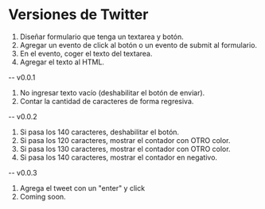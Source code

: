 # Versiones de Twitter
1. Diseñar formulario que tenga un textarea y botón.
2. Agregar un evento de click al botón o un evento de submit al formulario.
3. En el evento, coger el texto del textarea.
4. Agregar el texto al HTML.

-- v0.0.1

1. No ingresar texto vacío (deshabilitar el botón de enviar).
2. Contar la cantidad de caracteres de forma regresiva.

-- v0.0.2

1. Si pasa los 140 caracteres, deshabilitar el botón.
2. Si pasa los 120 caracteres, mostrar el contador con OTRO color.
3. Si pasa los 130 caracteres, mostrar el contador con OTRO color.
4. Si pasa los 140 caracteres, mostrar el contador en negativo.

-- v0.0.3

1. Agrega el tweet con un "enter" y click
2. Coming soon.